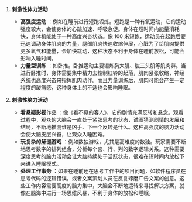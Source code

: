 1. **刺激性体力活动**
     * **高强度运动** ：例如在睡前进行短跑锻炼。短跑是一种有氧运动，它的运动强度较大，会使身体的心跳加速、呼吸急促。身体在短时间内能量消耗快，身体机能处于一种高度兴奋状态。像 100 米短跑，运动员在起跑后要迅速调动身体肌肉的力量，腿部肌肉快速收缩伸展，心脏为了给肌肉提供更多氧气和能量，会加快跳动，这种状态不利于身体在睡前放松，可能会影响入睡时间。
     * **力量型训练** ：如卧推。卧推运动主要锻炼胸大肌、肱三头肌等肌肉群。当进行卧推时，身体需要集中精力去控制杠铃的起落，肌肉紧张收缩，神经系统也高度兴奋来指挥肌肉动作。而且力量训练后，肌肉可能会产生一定程度的酸痛感，这种身体上的不适也会影响睡眠。

  2. **刺激性脑力活动**
     * **看悬疑影视**作品 ：像《看不见的客人》，它的剧情充满反转和悬念。观看过程中，观众的大脑会一直处于紧张思考的状态，试图猜测剧情的发展和结局，不断地推测谁是凶手、下一个反转是什么。这种高强度的脑力活动会使大脑皮层兴奋，让观众入睡困难。
     * **玩复杂的解谜游戏** ：例如数独游戏，尤其是高难度的数独。玩家需要不断地思考数字的排列组合，分析每个宫、行、列的数字逻辑关系。这种需要深度思考的脑力活动会让大脑持续处于活跃状态，很难在短时间内放松下来进入睡眠模式。
     * **处理工作事务** ：如果在睡前还在思考工作中的项目问题，如软件程序员在思考代码的逻辑错误，或者文案策划人员在反复琢磨广告文案的创意。这些工作内容需要高度的脑力集中，大脑会不断地运转来寻找解决方案，就像在脑海中进行一场思维风暴，不利于身体的放松和睡眠。
